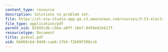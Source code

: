```yaml
---
content_type: resource
description: Solutions to problem set.
file: https://ol-ocw-studio-app-qa.s3.amazonaws.com/courses/3-53-electrochemical-processing-of-materials-spring-2001/bb066cbd94d9cae61fb5f2b09f206cc6_ps4sol.pdf
file_type: application/pdf
parent_uid: 01993cdb-c56a-a9ff-10e7-9459e62e617f
resourcetype: Document
title: ps4sol.pdf
uid: bb066cbd-94d9-cae6-1fb5-f2b09f206cc6
---
```

